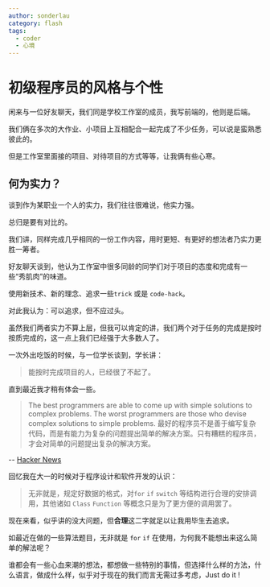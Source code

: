 ```yaml
---
author: sonderlau
category: flash
tags:
  - coder
  - 心境
---
```


# 初级程序员的风格与个性

闲来与一位好友聊天，我们同是学校工作室的成员，我写前端的，他则是后端。

我们俩在多次的大作业、小项目上互相配合一起完成了不少任务，可以说是蛮熟悉彼此的。

但是工作室里面接的项目、对待项目的方式等等，让我俩有些心寒。

## 何为实力？

谈到作为某职业一个人的实力，我们往往很难说，他实力强。

总归是要有对比的。

我们讲，同样完成几乎相同的一份工作内容，用时更短、有更好的想法者乃实力更胜一筹者。

好友聊天谈到，他认为工作室中很多同龄的同学们对于项目的态度和完成有一些“秀肌肉”的味道。

使用新技术、新的理念、追求一些`trick` 或是 `code-hack`。

对此我认为：可以追求，但不应过头。

虽然我们两者实力不算上层，但我可以肯定的讲，我们两个对于任务的完成是按时按质完成的，这一点上我们已经强于大多数人了。

一次外出吃饭的时候，与一位学长谈到，学长讲：

> 能按时完成项目的人，已经很了不起了。

直到最近我才稍有体会一些。

> The best programmers are able to come up with simple solutions to complex problems. The worst programmers are those who devise complex solutions to simple problems.
> 最好的程序员不是善于编写复杂代码，而是有能力为复杂的问题提出简单的解决方案。只有糟糕的程序员，才会对简单的问题提出复杂的解决方案。

-- [Hacker News](https://news.ycombinator.com/item?id=28072652)

回忆我在大一的时候对于程序设计和软件开发的认识：
> 无非就是，规定好数据的格式，对`for` `if` `switch` 等结构进行合理的安排调用，其他诸如 `Class` `Function` 等概念只是为了更方便的调用罢了。

现在来看，似乎讲的没大问题，但**合理**这二字就足以让我用毕生去追求。

如最近在做的一些算法题目，无非就是 `for` `if` 在使用，为何我不能想出来这么简单的解法呢？

谁都会有一些心血来潮的想法，都想做一些特别的事情，但选择什么样的方法，什么语言，做成什么样，似乎对于现在的我们而言无需过多考虑，Just do it !